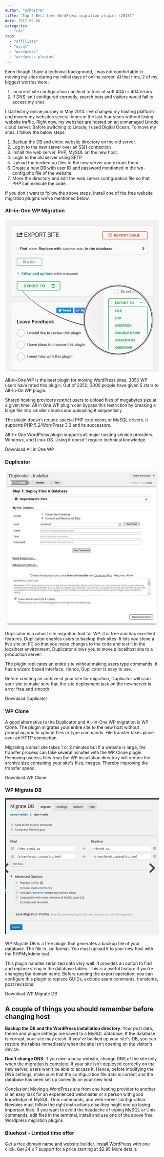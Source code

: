 ```yaml
---
author: "prhost78"
title: "Top 4 Best free WordPress migration plugins (2018)"
date: 2017-09-08
categories: 
  - "cms"
tags: 
  - "affiliate"
  - "mysql"
  - "wordpress"
  - "wordpress-plugins"
---
```


Even though I have a technical background, I was not comfortable in moving my sites during my initial days of online career. At that time, 2 of my biggest worries were:

1. Incorrect site configuration can lead to tons of soft 404 or 404 errors.
2. If DNS isn't configured correctly, search bots and visitors would fail to access my sites.

I started my online journey in May 2013. I've changed my hosting platform and moved my websites several times in the last four years without losing website traffic. Right now, my websites are hosted on an unmanaged Linode cloud server. Before switching to Linode, I used Digital Ocean. To move my sites, I follow the below steps:

1. Backup the DB and entire website directory on the old server.
2. Log in to the new server over an SSH connection
3. Install the web server, PHP, MySQL on the new host.
4. Login to the old server using SFTP.
5. Upload the backed up files to the new server and extract them.
6. Create a new DB with user ID and password mentioned in the wp-config.php file of the website.
7. Move the directory and edit the web server configuration file so that PHP can execute the code.

If you don't want to follow the above steps, install one of the free website migration plugins we've mentioned below.

### All-in-One WP Migration

![All In One WP Migration](images/All-In-One-WP-Migration.jpg)

All-in-One WP is the best plugin for moving WordPress sites. 3350 WP users have rated this plugin. Out of 3350, 3000 people have given 5 stars to All-In-On WP plugin.

Shared hosting providers restrict users to upload files of megabytes size at a given time. All in One WP plugin can bypass this restriction by breaking a large file into smaller chunks and uploading it sequentially.

The plugin doesn't require special PHP extensions or MySQL drivers. It supports PHP 5.2/WordPress 3.3 and its successors.

All-In-One WordPress plugin supports all major hosting service providers, Windows, and Linux OS. Using it doesn't require technical knowledge.

Download All in One WP

### Duplicator

![Duplicator](images/Duplicator.jpg)

Duplicator is a robust site migration tool for WP. It is free and has excellent features. Duplicator enables users to backup their sites. It lets you clone a live site on PC so that you make changes to the code and test it in the localhost environment. Duplicator allows you to move a localhost site to a production server.

The plugin replicates an entire site without making users type commands. It has a wizard based interface. Hence, Duplicator is easy to use.

Before creating an archive of your site for migration, Duplicator will scan your site to make sure that the site deployment task on the new server is error free and smooth.

Download Duplicator

### WP Clone

A good alternative to the Duplicator and All-In-One WP migration is WP Clone. The plugin migrates your entire site to the new host without prompting you to upload files or type commands. File transfer takes place over an HTTP connection.

Migrating a small site takes 1 or 2 minutes but if a website is large, the transfer process can take several minutes with the WP Clone plugin. Removing useless files from the WP installation directory will reduce the archive size containing your site's files, images. Thereby improving the transfer speed.

Download WP Clone

### WP Migrate DB

![WP Migrate DB plugin](images/WP-Migrate-DB.png)

WP Migrate DB is a free plugin that generates a backup file of your database. The file in .sql format. You must upload it to your new host with the PHPMyAdmin tool.

This plugin handles serialized data very well. It provides an option to find and replace string in the database tables. This is a useful feature if you're changing the domain name. Before running the export operation, you can configure this plugin to replace GUIDs, exclude spam comments, transients, post revisions.

Download WP Migrate DB

## A couple of things you should remember before changing host

**Backup the DB and the WordPress installation directory**: Your post data, theme and plugin settings are saved to a MySQL database. If the database is corrupt, your site may crash. If you've backed up your site's DB, you can restore the tables immediately when the site isn't opening on the visitor's device.

**Don't change DNS**: If you own a busy website, change DNS of the site only when the migration is complete. If your site isn't deployed correctly on the new server, users won't be able to access it. Hence, before modifying the DNS settings, make sure that the configuration file data is correct and the database has been set up correctly on your new host.

Conclusion: Moving a WordPress site from one hosting provider to another is an easy task for an experienced webmaster or a person with good knowledge of MySQL, Unix commands, and web server configuration. Newbies must follow the right instructions else they might end up losing important files. If you want to avoid the headache of typing MySQL or Unix commands, edit files in the terminal, install and use one of the above free Wordpress migration plugins

### Bluehost - Limited time offer

Get a free domain name and website builder. Install WordPress with one click. Get 24 x 7 support for a price starting at $2.95 More details

